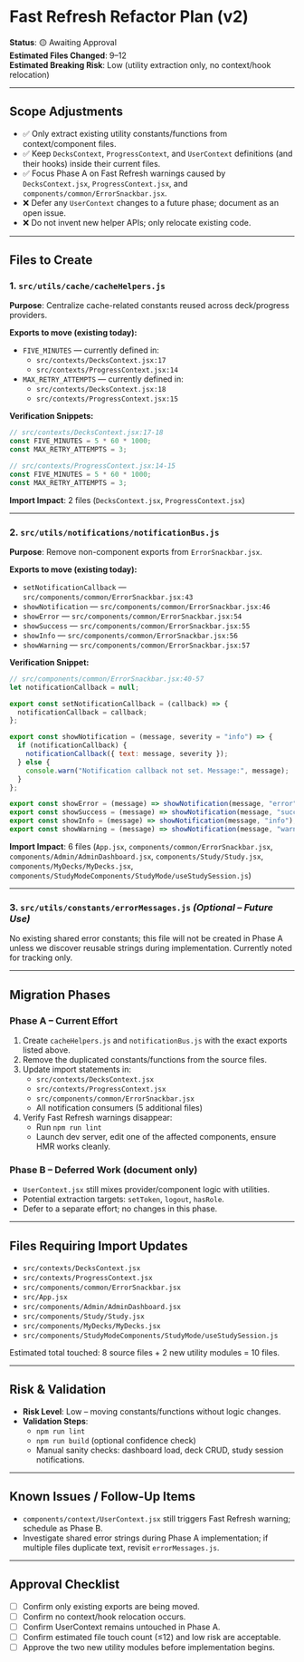 # Fast Refresh Refactor Plan (v2)

**Status**: 🟡 Awaiting Approval  
**Estimated Files Changed**: 9–12  
**Estimated Breaking Risk**: Low (utility extraction only, no context/hook relocation)

---

## Scope Adjustments

- ✅ Only extract existing utility constants/functions from context/component files.
- ✅ Keep `DecksContext`, `ProgressContext`, and `UserContext` definitions (and their hooks) inside their current files.
- ✅ Focus Phase A on Fast Refresh warnings caused by `DecksContext.jsx`, `ProgressContext.jsx`, and `components/common/ErrorSnackbar.jsx`.
- ❌ Defer any `UserContext` changes to a future phase; document as an open issue.
- ❌ Do not invent new helper APIs; only relocate existing code.

---

## Files to Create

### 1. `src/utils/cache/cacheHelpers.js`
**Purpose**: Centralize cache-related constants reused across deck/progress providers.

**Exports to move (existing today):**
- `FIVE_MINUTES` — currently defined in:
  - `src/contexts/DecksContext.jsx:17`
  - `src/contexts/ProgressContext.jsx:14`
- `MAX_RETRY_ATTEMPTS` — currently defined in:
  - `src/contexts/DecksContext.jsx:18`
  - `src/contexts/ProgressContext.jsx:15`

**Verification Snippets:**
```javascript
// src/contexts/DecksContext.jsx:17-18
const FIVE_MINUTES = 5 * 60 * 1000;
const MAX_RETRY_ATTEMPTS = 3;

// src/contexts/ProgressContext.jsx:14-15
const FIVE_MINUTES = 5 * 60 * 1000;
const MAX_RETRY_ATTEMPTS = 3;
```

**Import Impact**: 2 files (`DecksContext.jsx`, `ProgressContext.jsx`)

---

### 2. `src/utils/notifications/notificationBus.js`
**Purpose**: Remove non-component exports from `ErrorSnackbar.jsx`.

**Exports to move (existing today):**
- `setNotificationCallback` — `src/components/common/ErrorSnackbar.jsx:43`
- `showNotification` — `src/components/common/ErrorSnackbar.jsx:46`
- `showError` — `src/components/common/ErrorSnackbar.jsx:54`
- `showSuccess` — `src/components/common/ErrorSnackbar.jsx:55`
- `showInfo` — `src/components/common/ErrorSnackbar.jsx:56`
- `showWarning` — `src/components/common/ErrorSnackbar.jsx:57`

**Verification Snippet:**
```javascript
// src/components/common/ErrorSnackbar.jsx:40-57
let notificationCallback = null;

export const setNotificationCallback = (callback) => {
  notificationCallback = callback;
};

export const showNotification = (message, severity = "info") => {
  if (notificationCallback) {
    notificationCallback({ text: message, severity });
  } else {
    console.warn("Notification callback not set. Message:", message);
  }
};

export const showError = (message) => showNotification(message, "error");
export const showSuccess = (message) => showNotification(message, "success");
export const showInfo = (message) => showNotification(message, "info");
export const showWarning = (message) => showNotification(message, "warning");
```

**Import Impact**: 6 files (`App.jsx`, `components/common/ErrorSnackbar.jsx`, `components/Admin/AdminDashboard.jsx`, `components/Study/Study.jsx`, `components/MyDecks/MyDecks.jsx`, `components/StudyModeComponents/StudyMode/useStudySession.js`)

---

### 3. `src/utils/constants/errorMessages.js` *(Optional – Future Use)*
No existing shared error constants; this file will not be created in Phase A unless we discover reusable strings during implementation. Currently noted for tracking only.

---

## Migration Phases

### Phase A – Current Effort
1. Create `cacheHelpers.js` and `notificationBus.js` with the exact exports listed above.
2. Remove the duplicated constants/functions from the source files.
3. Update import statements in:
   - `src/contexts/DecksContext.jsx`
   - `src/contexts/ProgressContext.jsx`
   - `src/components/common/ErrorSnackbar.jsx`
   - All notification consumers (5 additional files)
4. Verify Fast Refresh warnings disappear:
   - Run `npm run lint`
   - Launch dev server, edit one of the affected components, ensure HMR works cleanly.

### Phase B – Deferred Work (document only)
- `UserContext.jsx` still mixes provider/component logic with utilities.
- Potential extraction targets: `setToken`, `logout`, `hasRole`.
- Defer to a separate effort; no changes in this phase.

---

## Files Requiring Import Updates

- `src/contexts/DecksContext.jsx`
- `src/contexts/ProgressContext.jsx`
- `src/components/common/ErrorSnackbar.jsx`
- `src/App.jsx`
- `src/components/Admin/AdminDashboard.jsx`
- `src/components/Study/Study.jsx`
- `src/components/MyDecks/MyDecks.jsx`
- `src/components/StudyModeComponents/StudyMode/useStudySession.js`

Estimated total touched: 8 source files + 2 new utility modules = 10 files.

---

## Risk & Validation

- **Risk Level**: Low – moving constants/functions without logic changes.
- **Validation Steps**:
  - `npm run lint`
  - `npm run build` (optional confidence check)
  - Manual sanity checks: dashboard load, deck CRUD, study session notifications.

---

## Known Issues / Follow-Up Items

- `components/context/UserContext.jsx` still triggers Fast Refresh warning; schedule as Phase B.
- Investigate shared error strings during Phase A implementation; if multiple files duplicate text, revisit `errorMessages.js`.

---

## Approval Checklist

- [ ] Confirm only existing exports are being moved.
- [ ] Confirm no context/hook relocation occurs.
- [ ] Confirm UserContext remains untouched in Phase A.
- [ ] Confirm estimated file touch count (≤12) and low risk are acceptable.
- [ ] Approve the two new utility modules before implementation begins.
